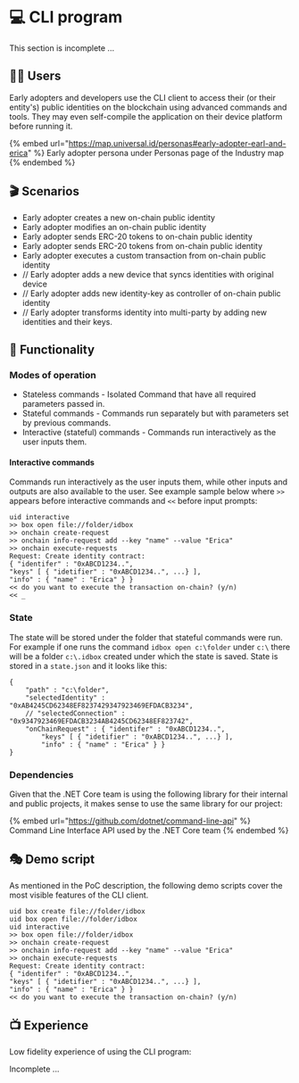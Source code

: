 # 💻 CLI program

This section is incomplete ...

## 👩🏻 Users

Early adopters and developers use the CLI client to access their (or their entity's) public identities on the blockchain using advanced commands and tools. They may even self-compile the application on their device platform before running it.

{% embed url="https://map.universal.id/personas#early-adopter-earl-and-erica" %}
Early adopter persona under Personas page of the Industry map
{% endembed %}

## 🎬 Scenarios

* Early adopter creates a new on-chain public identity
* Early adopter modifies an on-chain public identity
* Early adopter sends ERC-20 tokens to on-chain public identity
* Early adopter sends ERC-20 tokens from on-chain public identity
* Early adopter executes a custom transaction from on-chain public identity
* // Early adopter adds a new device that syncs identities with original device
* // Early adopter adds new identity-key as controller of on-chain public identity
* // Early adopter transforms identity into multi-party by adding new identities and their keys.

## 🎰 Functionality

### Modes of operation

* Stateless commands - Isolated Command that have all required parameters passed in.
* Stateful commands - Commands run separately but with parameters set by previous commands.
* Interactive (stateful) commands - Commands run interactively as the user inputs them.

#### Interactive commands

Commands run interactively as the user inputs them, while other inputs and outputs are also available to the user. See example sample below where `>>` appears before interactive commands and `<<` before input prompts:

```
uid interactive
>> box open file://folder/idbox
>> onchain create-request
>> onchain info-request add --key "name" --value "Erica"
>> onchain execute-requests
Request: Create identity contract:
{ "identifer" : "0xABCD1234..",
"keys" [ { "idetifier" : "0xABCD1234..", ...} ],
"info" : { "name" : "Erica" } }
<< do you want to execute the transaction on-chain? (y/n)
<< _ 
```

### State

The state will be stored under the folder that stateful commands were run. For example if one runs the command `idbox open c:\folder` under `c:\` there will be a folder `c:\.idbox` created under which the state is saved. State is stored in a `state.json` and it looks like this:

```
{
    "path" : "c:\folder",
    "selectedIdentity" : "0xAB4245CD62348EF8237429347923469EFDACB3234",
    // "selectedConnection" : "0x9347923469EFDACB3234AB4245CD62348EF823742",
    "onChainRequest" : { "identifer" : "0xABCD1234..",
        "keys" [ { "idetifier" : "0xABCD1234..", ...} ],
        "info" : { "name" : "Erica" } }
}
```

### Dependencies

Given that the .NET Core team is using the following library for their internal and public projects, it makes sense to use the same library for our project:

{% embed url="https://github.com/dotnet/command-line-api" %}
Command Line Interface API used by the .NET Core team
{% endembed %}

## 🎭 Demo script

As mentioned in the PoC description, the following demo scripts cover the most visible features of the CLI client.

```
uid box create file://folder/idbox
uid box open file://folder/idbox
uid interactive
>> box open file://folder/idbox
>> onchain create-request
>> onchain info-request add --key "name" --value "Erica"
>> onchain execute-requests
Request: Create identity contract:
{ "identifer" : "0xABCD1234..",
"keys" [ { "idetifier" : "0xABCD1234..", ...} ],
"info" : { "name" : "Erica" } }
<< do you want to execute the transaction on-chain? (y/n)

```

## 📺 Experience

Low fidelity experience of using the CLI program:

Incomplete ...
